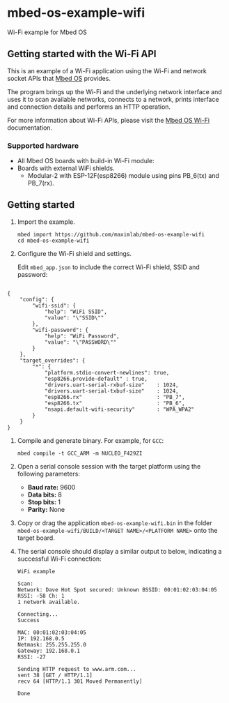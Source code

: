 # mbed-os-example-wifi #

Wi-Fi example for Mbed OS

## Getting started with the Wi-Fi API ##

This is an example of a Wi-Fi application using the Wi-Fi and network socket APIs that [Mbed OS](https://github.com/ARMmbed/mbed-os) provides.

The program brings up the Wi-Fi and the underlying network interface and uses it to scan available networks, connects to a network, prints interface and connection details and performs an HTTP operation.

For more information about Wi-Fi APIs, please visit the [Mbed OS Wi-Fi](https://os.mbed.com/docs/latest/reference/wi-fi.html) documentation.

### Supported hardware ###

* All Mbed OS boards with build-in Wi-Fi module:
* Boards with external WiFi shields.
    * Modular-2 with ESP-12F(esp8266) module using pins PB_6(tx) and PB_7(rx). 

##  Getting started ##

1. Import the example.

   ```
   mbed import https://github.com/maximlab/mbed-os-example-wifi
   cd mbed-os-example-wifi
   ```

1. Configure the Wi-Fi shield and settings.

   Edit ```mbed_app.json``` to include the correct Wi-Fi shield, SSID and password:

<pre><code>
{
    "config": {
        "wifi-ssid": {
            "help": "WiFi SSID",
            "value": "\"SSID\""
        },
        "wifi-password": {
            "help": "WiFi Password",
            "value": "\"PASSWORD\""
        }
    },
    "target_overrides": {
        "*": {
            "platform.stdio-convert-newlines": true,
            "esp8266.provide-default" : true,
            "drivers.uart-serial-rxbuf-size"    : 1024,
            "drivers.uart-serial-txbuf-size"    : 1024,
            "esp8266.rx"                        : "PB_7",
            "esp8266.tx"                        : "PB_6",
            "nsapi.default-wifi-security"       : "WPA_WPA2"
        }
    }
}
</code></pre>

1. Compile and generate binary.
    For example, for `GCC`:
    ```
    mbed compile -t GCC_ARM -m NUCLEO_F429ZI
    ```

1. Open a serial console session with the target platform using the following parameters:
    * **Baud rate:** 9600
    * **Data bits:** 8
    * **Stop bits:** 1
    * **Parity:** None

1. Copy or drag the application `mbed-os-example-wifi.bin` in the folder `mbed-os-example-wifi/BUILD/<TARGET NAME>/<PLATFORM NAME>` onto the target board.

1. The serial console should display a similar output to below, indicating a successful Wi-Fi connection:
    ```
    WiFi example

    Scan:
    Network: Dave Hot Spot secured: Unknown BSSID: 00:01:02:03:04:05 RSSI: -58 Ch: 1
    1 network available.

    Connecting...
    Success

    MAC: 00:01:02:03:04:05
    IP: 192.168.0.5
    Netmask: 255.255.255.0
    Gateway: 192.168.0.1
    RSSI: -27

    Sending HTTP request to www.arm.com...
    sent 38 [GET / HTTP/1.1]
    recv 64 [HTTP/1.1 301 Moved Permanently]

    Done
    ```


